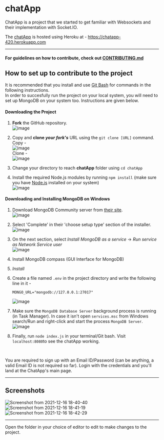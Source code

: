 # chatApp

ChatApp is a project that we started to get familiar with Websockets and their implementation with Socket.IO.

The [chatApp](https://chatapp-420.herokuapp.com) is hosted using Heroku at - https://chatapp-420.herokuapp.com

---

#### For guidelines on how to contribute, check out [CONTRIBUTING.md](https://github.com/osBins/chatApp/blob/main/CONTRIBUTING.md) 

## How to set up to contribute to the project
It is recommended that you install and use [Git Bash](https://git-scm.com/downloads) for commands in the following instructions.  
In order to succesfully run the project on your local system, you will need to set up MongoDB on your system too. Instructions are given below.  

#### Downloading the Project

1. **Fork** the GitHub repository.  
   ![image](https://user-images.githubusercontent.com/70942982/143769515-719cdb62-3b85-4d55-8577-ca6a5cdbc4bb.png)

2. Copy and **clone *your fork's*** URL using the `git clone [URL]` command. <br/>
   Copy - <br/>
   ![image](https://user-images.githubusercontent.com/70942982/143769547-9c69be81-e449-4c95-b3ac-2adea2ea7ea1.png) <br/>
   Clone - <br/>
   ![image](https://user-images.githubusercontent.com/70942982/143769592-3bdf78ab-aa1a-4f78-91e7-8e0e728d85c9.png)

3. Change your directory to reach **chatApp** folder using `cd chatApp`

4. Install the required Node.js modules by running `npm install`
   (make sure you have [Node.js](https://nodejs.org/en/download/) installed on your system)  
   ![image](https://user-images.githubusercontent.com/70942982/143769635-a7dc31c9-6681-4032-b181-1045330d149e.png)

#### Downloading and Installing MongoDB on Windows

1. Download MongoDB Community server from [their site](https://www.mongodb.com/try/download/community).  
   ![image](https://user-images.githubusercontent.com/70942982/145673558-3ed3f457-0c89-43ab-b64e-fed285ecb076.png)

2. Select 'Complete' in their 'choose setup type' section of the installer.  
   ![image](https://user-images.githubusercontent.com/70942982/145673581-8977bf8e-8564-4e81-9e62-5bc7a6064623.png)

3. On the next section, select *Install MongoDB as a service* -> *Run service as Network Service user*  
   ![image](https://user-images.githubusercontent.com/70942982/145673593-a7aff4fd-7420-4aef-9b69-3212ffb0dbc9.png)

4. Install MongoDB compass (GUI Interface for MongoDB)
5. *Install*
6. Create a file named `.env`  in the project directory and write the following line in it -
   ```
   MONGO_URL="mongodb://127.0.0.1:27017"
   ```  
   ![image](https://user-images.githubusercontent.com/70942982/145827232-f1b0c5b8-fd70-4913-add7-f205ec9ff3ef.png)
7. Make sure the `MongoDB Database Server` background process is running (in Task Manager). In case it isn't open `services.msc` from Windows search/Run and right-click and start the process `MongoDB Server`.  
   ![image](https://user-images.githubusercontent.com/70942982/145827387-315e3db6-aba7-4282-bde0-bcf14adffaf6.png)

8. Finally, run `node index.js` in your terminal/Git bash. Visit `localhost:8080`to see the chatApp working.
<br/>

You are required to sign up with an Email ID/Password (can be anything, a valid Email ID is not required so far). Login with the credentials and you'll land at the ChatApp's main page.

---
## Screenshots
![Screenshot from 2021-12-16 18-40-40](https://user-images.githubusercontent.com/33419526/146378487-b89d03d4-b268-4d9c-9869-f38bd46a716b.png)
![Screenshot from 2021-12-16 18-41-19](https://user-images.githubusercontent.com/33419526/146378578-040761f6-c83d-4916-938c-8973eeca57a9.png)
![Screenshot from 2021-12-16 18-42-29](https://user-images.githubusercontent.com/33419526/146378648-d92dab0e-dae8-4b0a-aca6-99e36035d2c3.png)

---
Open the folder in your choice of editor to edit to make changes to the project.

